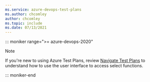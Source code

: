 ```yaml
---
ms.service: azure-devops-test-plans
ms.author: chcomley
author: chcomley
ms.topic: include
ms.date: 07/13/2021
---
```

 
::: moniker range=">= azure-devops-2020"

> [!NOTE]  
> If you're new to using Azure Test Plans, review [Navigate Test Plans](../navigate-test-plans.md) to understand how to use the user interface to access select functions.  

::: moniker-end